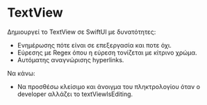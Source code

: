 # TextView

Δημιουργεί το TextView σε SwiftUI με δυνατότητες: 

- Ενημέρωσης πότε είναι σε επεξεργασία και ποτε όχι.
- Εύρεσης με Regex όπου η εύρεση τονίζεται με κίτρινο χρώμα.
- Αυτόματης αναγνώρισης hyperlinks.


Να κάνω:
- Να προσθέσω κλείσιμο και άνοιγμα του πληκτρολογίου όταν ο developer αλλάζει το textViewIsEditing.
